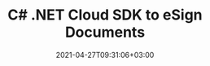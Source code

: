 ---
############################# Static ############################
layout: "product"
date: 2021-04-27T09:31:06+03:00
draft: false

product: "Signature"
product_tag: "signature"
platform: ".NET"
platform_tag: "net"

############################# Head ############################
head_title: ".NET Document Signature Cloud SDK for PDF Word Excel PPTX & Images"
head_description: "Electronically secure documents using .NET Cloud SDK. Use REST API to add digital signatures to PDF, Word, Excel, presentations & images."

############################# Header ############################
title: "C# .NET Cloud SDK to eSign Documents"
description: "C# Cloud SDK & REST API to electronically secure documents by applying text, stamp, QR-code, barcode, image and digital signatures."
button:
    enable: true

############################# SubMenu ############################
submenu:
    enable: true
    
    left:
        img_alt: "GroupDocs.Signature Cloud SDK for .NET"
        image: "/sdk/272x272/groupdocs_signature-for-net.webp"
        product: "GroupDocs.Signature"
        platform: ".NET"

    middle:
        button:
            # button loop
            - link: "#overview"
              text: "Overview"

            # button loop
            - link: "#features"
              text: "Features"


            # button loop
            - link: "https://docs.groupdocs.cloud/signature/release-notes/"
              text: "Release Notes"

            # button loop
            - link: "https://purchase.groupdocs.cloud/pricing"
              text: "Pricing"

    right:
        link_download: "https://github.com/groupdocs-signature-cloud/groupdocs-signature-cloud-dotnet"
        link_learn: "https://docs.groupdocs.cloud/signature/"
        link_buy: "https://purchase.groupdocs.cloud/buy"

############################# Overview ############################
overview:
    enable: true
    content: |
      GroupDocs.Signature Cloud SDK for .NET is a .NET SDK for communicating with the GroupDocs.Signature Cloud API, which lets you create, verify and search different types of signature objects in a number of document formats. The API is highly scalable, easily customizable and helps the developers to utilize all the features of the API in an efficient and easier way.
    tabs:
      enable: true
      
      ## TAB ONE ##
      tab_one:
        description: |
          An overview of the features supported by GroupDocs.Signature Cloud.
      
        left:
          enable: true
          icon: "fas fa-cogs"
          title: "Signature Options"
          content: |
            * Text
            * Image
            * Digital
            * Barcode
            * QR-Code            
        right:
          enable: true
          icon: "fas fa-crop"
          title: "Retrieve"
          content: |
            * Document Pages information
            * Document Properties
            * Supported formats list
            * Text and Digital
            * Barcode and QR-Code
      
      ## TAB TWO ##
      tab_two:
        description: |
          GroupDocs.Signature Cloud supports electronically signing a number of document formats.

        left:
          enable: true
          table:
            # table loop
            - title: "Supported Formats"
              content: |
                * **Word Processing**: DOC, DOCX, DOCM, DOT, DOTX, DOTM, ODT, OTT, RTF, TXT
                * **Spreadsheet**: XLS, XLSX, XLSB, XLSM, ODS, OTS, CSV, TSV
                * **Presentation**: PPT, PPTX, PPTM, PPS, PPSX, PPSM, POTX, POTM, ODP, OTP

        right:
          enable: true
          table:
            # table loop
            - title: "Image and Other Formats"
              content: |
                * **Image**: BMP, DjVu, DNG, EMF, EPS, GIF, JP2, JPF, JPX, J2C, J2K, JPM, JPG, JPEG, ODG, PNG, PS, PSD, SVG, TIF, TIFF, WebP, WMF
                * **Portable**: PDF


      ## TAB THREE ##
      tab_three:
        description: |
          Supported Operating Systems and Frameworks
      
        left:
          enable: true
          table:
            # table loop
            - icon: "fab fa-windows"
              title: "Operating Systems"
              content: |
                * Microsoft Windows Desktop
                * Microsoft Windows Server
                * Linux
                * MacOS

            # table loop
            - icon: "fas fa-code"
              title: "Supported Frameworks"
              content: |
                * Java 7 (1.7) and above

        right:
          enable: true
          table:
            # table loop
            - icon: "fas fa-cogs"
              title: "Development Environments"
              content: |
                * NetBeans
                * IntelliJ IDEA
                * Eclipse
            # table loop
            - icon: "fas fa-tools"
              title: "Build Automation Tool"
              content: |
                * Maven

############################# Features ############################
features:
    enable: true
    title: "Advanced Document Signature REST API Features"

    feature:
      # feature loop
      - icon: "fas fa-list-alt"
        content: "Provide the list of supported document formats"

      # feature loop
      - icon: "fas fa-file"
        content: "Retrieve document pages information"

      # feature loop
      - icon: "fas fa-file-alt"
        content: "Retrieve document properties"
      
      # feature loop
      - icon: "fas fa-check"
        content: "Verify Text and Digital signatures"

      # feature loop
      - icon: "fas fa-barcode"
        content: "Verify Barcode and QR-Code signatures"

      # feature loop
      - icon: "fas fa-retweet"
        content: "Cross-Platform Compatibility"
      # feature loop
      - icon: "fas fa-search"
        content: "Search multiple signatures"
      
      # feature loop
      - icon: "fas fa-sign-in-alt"
        content: "Add multiple signatures"
    
    more_feature:
      # more_feature_loop
      - title: "Get it Working Really Fast"
        content: "It is easy to get started with GroupDocs.Signature Cloud as there is nothing to install. Simply create an account at GroupDocs Cloud and get your application information. Once you have the App SID & key, you are ready to give the GroupDocs.Signature Cloud REST API a try with any language - on any platform. To help the developers to speed up the development of their projects, we have built SDK for .NET, which helps them to integrate the e-signing REST API in their .NET apps without worrying about the low-level details of handling the HTTP requests and responses."
      # more_feature_loop
      - title: "Supported Signature Types"
        content: "Our e-Signature RESTful API supports the following signature types:"
        content: |
                * Text Signature
                * Image Signature
                * Barcode Signature
                * QR-Code Signature
                * Digital Signature
                * Stamp Signature
      # more_feature_loop
      - title: "Cloud based e-Signing API Features"
        content: "GroupDocs.Signature Cloud REST APIs allow the following operations with documents:"
        content: |
                * Provide list of supported document formats
                * Obtain list of supported Barcode and QR-Code encode type names
                * Retrieve document properties like document size, creation and update dates, count of pages etc
                * Retrieve document pages information like pages count etc
                * Support signature for PDF documents
                * Support signature on Microsoft Documents formats like MSWord Documents, Excel Spreadsheets, PowerPoint Presentations
                * Support signature for Open Document Formats, HTML and many more
                * Verify documents for signatures
      # more_feature_loop
      - title: "Extensive File Type Support"
        content: "GroupDocs.Signature allows end users to sign documents literally in all common business formats, including PDF, Microsoft Word, Excel, PowerPoint, Rich Text format etc. "
      # more_feature_loop
      - title: "A Flexible SDK for Specific Needs"
        content: "GroupDocs.Signature Cloud SDK is 100% tested and out of the box running. The SDK is open source and has an MIT license. It is highly flexible, so you can use it, and even customize it to suit your needs for absolutely free of charge."
############################# Support ############################
support:
    enable: true

############################# Solutions ############################
solutions:
    enable: true
    title: "GroupDocs.Signature Cloud also offers individual SDKs for other popular languages as listed below:"

    solution:
        # solution loop
        - img_alt: "GroupDocs.Signature Cloud for cURL"
          image: "/sdk/272x272/groupdocs_signature-for-curl.webp"
          product: "GroupDocs.Signature"
          platform: "cURL"
          link: "/signature/curl"

        # solution loop
        - img_alt: "GroupDocs.Signature Cloud SDK for Java"
          image: "/sdk/272x272/groupdocs_signature-for-java.webp"
          product: "GroupDocs.Signature"
          platform: "Java"
          link: "/signature/java"

        # solution loop
        - img_alt: "GroupDocs.Signature Cloud SDK for PHP"
          image: "/sdk/272x272/groupdocs_signature-for-php.webp"
          product: "GroupDocs.Signature"
          platform: "PHP"
          link: "/signature/php"

        # solution loop
        - img_alt: "GroupDocs.Signature Cloud SDK for Python"
          image: "/sdk/272x272/groupdocs_signature-for-python.webp"
          product: "GroupDocs.Signature"
          platform: "Python"
          link: "/signature/python"

        # solution loop
        - img_alt: "GroupDocs.Signature Cloud SDK for Ruby"
          image: "/sdk/272x272/groupdocs_signature-for-ruby.webp"
          product: "GroupDocs.Signature"
          platform: "Ruby"
          link: "/signature/ruby"

        # solution loop
        - img_alt: "GroupDocs.Signature Cloud SDK for Node.js"
          image: "/sdk/272x272/groupdocs_signature-for-node.webp"
          product: "GroupDocs.Signature"
          platform: "Node.js"
          link: "/signature/nodejs"
        # solution loop
        - img_alt: "GroupDocs.Signature Cloud SDK for Android"
          image: "/sdk/272x272/groupdocs_signature-for-android.webp"
          product: "GroupDocs.Signature"
          platform: "Android"
          link: "/signature/android"
        

############################# Back to top ###############################
back_to_top:
  enable: true
---